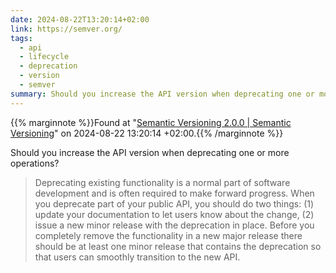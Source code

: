 ```yaml
---
date: 2024-08-22T13:20:14+02:00
link: https://semver.org/
tags:
  - api
  - lifecycle
  - deprecation
  - version
  - semver
summary: Should you increase the API version when deprecating one or more operations?
---
```

{{% marginnote %}}Found at "[Semantic Versioning 2.0.0 | Semantic Versioning](https://web.archive.org/web/20240822132014/https://semver.org/)" on 2024-08-22 13:20:14 +02:00.{{% /marginnote %}}

Should you increase the API version when deprecating one or more operations?

> Deprecating existing functionality is a normal part of software development and is often required to make forward progress. When you deprecate part of your public API, you should do two things: (1) update your documentation to let users know about the change, (2) issue a new minor release with the deprecation in place. Before you completely remove the functionality in a new major release there should be at least one minor release that contains the deprecation so that users can smoothly transition to the new API.